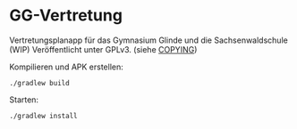 # GG-Vertretung
Vertretungsplanapp für das Gymnasium Glinde und die Sachsenwaldschule (WIP)
Veröffentlicht unter GPLv3. (siehe [COPYING](COPYING))

Kompilieren und APK erstellen:
```
./gradlew build
```

Starten:
```
./gradlew install
```
